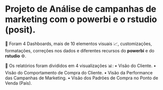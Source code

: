 # Projeto de Análise de campanhas de **marketing** com o **powerbi** e o **rstudio** (**posit**).

📌 Foram 4 Dashboards, mais de 10 elementos visuais 📈, customizações, formatações, correções nos dados e diferentes recursos do **powerbi** e do **rstudio** ⚙.

📌 Os relatórios foram divididos em 4 visualizações 📊:
• Visão do Cliente.
• Visão do Comportamento de Compra do Cliente.
• Visão da Performance das Campanhas de Marketing.
• Visão dos Padrões de Compra no Ponto de Venda (País).
